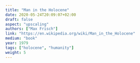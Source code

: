 ```yaml
---
title: "Man in the Holocene"
date: 2020-05-24T20:09:07+02:00
draft: false
aspect: "upscaling"
authors: ["Max Frisch"]
link: "https://en.wikipedia.org/wiki/Man_in_the_Holocene"
medium: "book"
year: 1979
tags: ["holocene", "humanity"]
weight: 5
---
```

